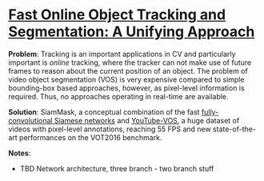 
# [Fast Online Object Tracking and Segmentation: A Unifying Approach](https://arxiv.org/pdf/1812.05050.pdf)

**Problem**: Tracking is an important applications in CV and particularly important is *online* tracking, where the tracker can not make use of future frames to reason about the current position of an object. The problem of video object segmentation (VOS) is very expensive compared to simple bounding-box based approaches, however, as pixel-level information is required. Thus, no approaches operating in real-time are available.

**Solution**: SiamMask, a conceptual combination of the fast [fully-convolutional Siamese networks](https://arxiv.org/abs/1606.09549) and [YouTube-VOS](https://youtube-vos.org/), a huge dataset of videos with pixel-level annotations, reaching 55 FPS and new state-of-the-art performances on the VOT2016 benchmark.

**Notes**:
* TBD Network architecture, three branch - two branch stuff
